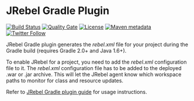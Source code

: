 # JRebel Gradle Plugin 

[![Build Status](https://travis-ci.org/zeroturnaround/gradle-jrebel-plugin.svg?branch=master)](https://travis-ci.org/zeroturnaround/gradle-jrebel-plugin) [![Quality Gate](https://sonarcloud.io/api/badges/gate?key=org.zeroturnaround%3Agradle-jrebel-plugin)](https://sonarcloud.io/dashboard/index/org.zeroturnaround%3Agradle-jrebel-plugin) [![License](https://img.shields.io/badge/license-Apache%202-4EB1BA.svg)](https://www.apache.org/licenses/LICENSE-2.0.html) [![Maven metadata](https://img.shields.io/maven-metadata/v/http/central.maven.org/maven2/org/zeroturnaround/gradle-jrebel-plugin/maven-metadata.xml.svg)](https://search.maven.org/#search%7Cgav%7C1%7Cg%3A%22org.zeroturnaround%22%20AND%20a%3A%22gradle-jrebel-plugin%22) [![Twitter Follow](https://img.shields.io/twitter/follow/zeroturnaround.svg?style=social&label=Follow&maxAge=2592000)](https://twitter.com/zeroturnaround)

JRebel Gradle plugin generates the *rebel.xml* file for your project during the Gradle build (requires Gradle 2.0+ and Java 1.6+).

To enable JRebel for a project, you need to add the *rebel.xml* configuration file to it. The *rebel.xml* configuration file has to be added to the deployed .war or .jar archive. This will let the JRebel agent know which workspace paths to monitor for class and resource updates.

Refer to [JRebel Gradle plugin guide](https://manuals.zeroturnaround.com/jrebel/standalone/gradle.html) for usage instructions.


